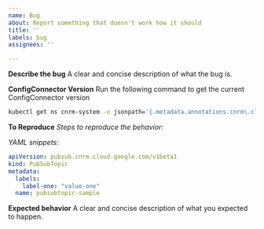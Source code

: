 ```yaml
---
name: Bug
about: Report something that doesn't work how it should
title: ''
labels: bug
assignees: ''

---
```


**Describe the bug**
A clear and concise description of what the bug is.

**ConfigConnector Version**
Run the following command to get the current ConfigConnector version
```bash 
kubectl get ns cnrm-system -o jsonpath='{.metadata.annotations.cnrm\.cloud\.google\.com/version}' 
```

**To Reproduce**
*Steps to reproduce the behavior:*

*YAML snippets:*
<!--- Please provide the YAML snippets to reproduce the issue. See the following YAML sample as an example --->

```yaml
apiVersion: pubsub.cnrm.cloud.google.com/v1beta1
kind: PubSubTopic
metadata:
  labels:
    label-one: "value-one"
  name: pubsubtopic-sample
```

**Expected behavior**
A clear and concise description of what you expected to happen.
